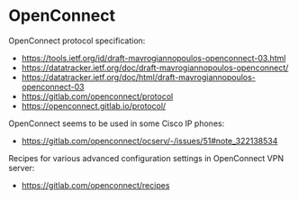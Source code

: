# OpenConnect

OpenConnect protocol specification:
* https://tools.ietf.org/id/draft-mavrogiannopoulos-openconnect-03.html
* https://datatracker.ietf.org/doc/draft-mavrogiannopoulos-openconnect/
* https://datatracker.ietf.org/doc/html/draft-mavrogiannopoulos-openconnect-03
* https://gitlab.com/openconnect/protocol
* https://openconnect.gitlab.io/protocol/

OpenConnect seems to be used in some Cisco IP phones:
* https://gitlab.com/openconnect/ocserv/-/issues/51#note_322138534

Recipes for various advanced configuration settings in OpenConnect VPN server:
* https://gitlab.com/openconnect/recipes
